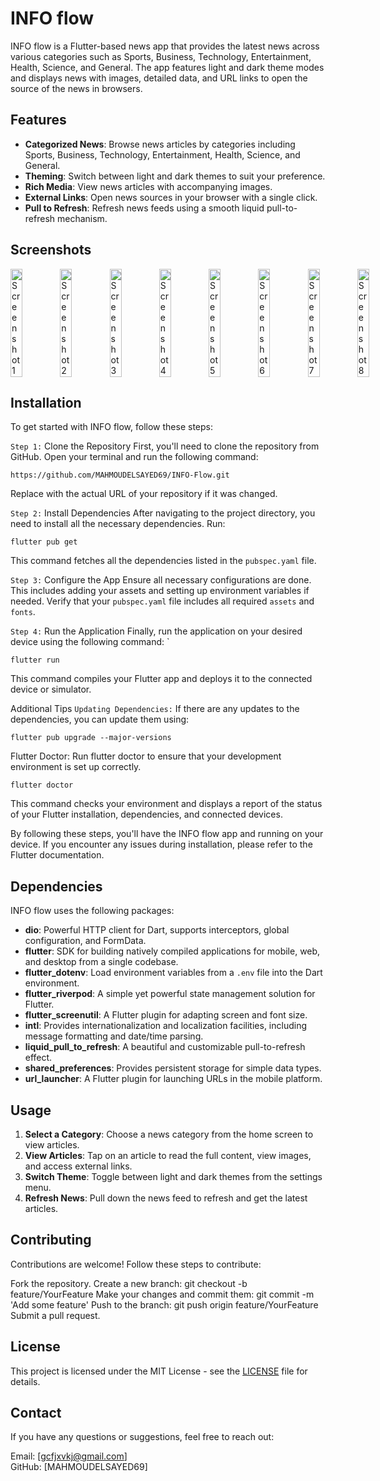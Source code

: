 # INFO flow

INFO flow is a Flutter-based news app that provides the latest news across various categories such as Sports, Business, Technology, Entertainment, Health, Science, and General. The app features light and dark theme modes and displays news with images, detailed data, and URL links to open the source of the news in browsers.

## Features

- **Categorized News**: Browse news articles by categories including Sports, Business, Technology, Entertainment, Health, Science, and General.
- **Theming**: Switch between light and dark themes to suit your preference.
- **Rich Media**: View news articles with accompanying images.
- **External Links**: Open news sources in your browser with a single click.
- **Pull to Refresh**: Refresh news feeds using a smooth liquid pull-to-refresh mechanism.



## Screenshots
<div style="display: flex; justify-content: space-between;">
  <img src="https://github.com/MAHMOUDELSAYED69/INFO-Flow/assets/133010029/869fd540-b36e-4d37-8b78-6e09c820147d" alt="Screenshot 1" style="width: 24%;"/>
  <img src="https://github.com/MAHMOUDELSAYED69/INFO-Flow/assets/133010029/8147eb4e-2a89-493b-8911-1d7d5d08b36c" alt="Screenshot 2" style="width: 24%;"/>
  <img src="https://github.com/MAHMOUDELSAYED69/INFO-Flow/assets/133010029/33ba9d30-707f-42a9-a41e-949eba1d657c" alt="Screenshot 3" style="width: 24%;"/>
  <img src="https://github.com/MAHMOUDELSAYED69/INFO-Flow/assets/133010029/4c1b4aa4-42b4-4719-85db-25426239341c" alt="Screenshot 4" style="width: 24%;"/>
  <img src="https://github.com/MAHMOUDELSAYED69/INFO-Flow/assets/133010029/2396edea-0a8f-4664-8b08-0e81b9ccea0c" alt="Screenshot 5" style="width: 24%;"/>
  <img src="https://github.com/MAHMOUDELSAYED69/INFO-Flow/assets/133010029/6aba494a-fb19-42b9-ac25-66dc8dcaa08e" alt="Screenshot 6" style="width: 24%;"/>
  <img src="https://github.com/MAHMOUDELSAYED69/INFO-Flow/assets/133010029/a6302730-e335-4c56-8cf2-e3033cd59968" alt="Screenshot 7" style="width: 24%;"/>
  <img src="https://github.com/MAHMOUDELSAYED69/INFO-Flow/assets/133010029/826bcb7d-3751-4a42-aab3-234482258fd2" alt="Screenshot 8" style="width: 24%;"/>
</div>

## Installation

To get started with INFO flow, follow these steps:

`Step 1:` Clone the Repository
First, you'll need to clone the repository from GitHub. Open your terminal and run the following command:
```
https://github.com/MAHMOUDELSAYED69/INFO-Flow.git
```
Replace <repository-url> with the actual URL of your repository if it was changed.

`Step 2:` Install Dependencies
After navigating to the project directory, you need to install all the necessary dependencies. Run:
```
flutter pub get
```
This command fetches all the dependencies listed in the `pubspec.yaml` file.

`Step 3:` Configure the App
Ensure all necessary configurations are done. This includes adding your assets and setting up environment variables if needed. Verify that your `pubspec.yaml` file includes all required `assets` and `fonts`.

`Step 4:` Run the Application
Finally, run the application on your desired device using the following command:
`
```
flutter run
```
This command compiles your Flutter app and deploys it to the connected device or simulator.

Additional Tips
`Updating Dependencies:` If there are any updates to the dependencies, you can update them using:
```
flutter pub upgrade --major-versions
```
Flutter Doctor: Run flutter doctor to ensure that your development environment is set up correctly.
```
flutter doctor
```
This command checks your environment and displays a report of the status of your Flutter installation, dependencies, and connected devices.

By following these steps, you'll have the INFO flow app and running on your device. If you encounter any issues during installation, please refer to the Flutter documentation.

## Dependencies

INFO flow uses the following packages:

- **dio**: Powerful HTTP client for Dart, supports interceptors, global configuration, and FormData.
- **flutter**: SDK for building natively compiled applications for mobile, web, and desktop from a single codebase.
- **flutter_dotenv**: Load environment variables from a `.env` file into the Dart environment.
- **flutter_riverpod**: A simple yet powerful state management solution for Flutter.
- **flutter_screenutil**: A Flutter plugin for adapting screen and font size.
- **intl**: Provides internationalization and localization facilities, including message formatting and date/time parsing.
- **liquid_pull_to_refresh**: A beautiful and customizable pull-to-refresh effect.
- **shared_preferences**: Provides persistent storage for simple data types.
- **url_launcher**: A Flutter plugin for launching URLs in the mobile platform.

## Usage

1. **Select a Category**: Choose a news category from the home screen to view articles.
2. **View Articles**: Tap on an article to read the full content, view images, and access external links.
3. **Switch Theme**: Toggle between light and dark themes from the settings menu.
4. **Refresh News**: Pull down the news feed to refresh and get the latest articles.

## Contributing
Contributions are welcome! Follow these steps to contribute:

Fork the repository.
Create a new branch: git checkout -b feature/YourFeature
Make your changes and commit them: git commit -m 'Add some feature'
Push to the branch: git push origin feature/YourFeature
Submit a pull request.

## License

This project is licensed under the MIT License - see the [LICENSE](LICENSE) file for details.


## Contact
If you have any questions or suggestions, feel free to reach out:

Email: [gcfjxvkj@gmail.com]         
GitHub: [MAHMOUDELSAYED69]

